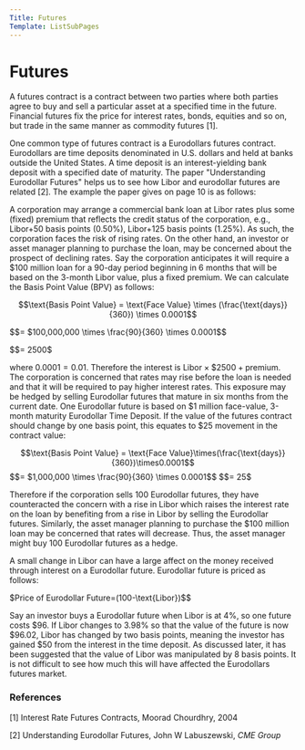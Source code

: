 ```yaml
---
Title: Futures
Template: ListSubPages
---
```


# Futures

A futures contract is a contract between two parties where both parties agree to buy and sell a particular 
asset at a specified time in the future.  Financial futures fix the price for interest rates, bonds, 
equities and so on, but trade in the same manner as commodity futures [1].

One common type of futures contract is a Eurodollars futures contract. Eurodollars are time deposits 
denominated in U.S. dollars and held at banks outside the United States. A time deposit is an 
interest-yielding bank deposit with a specified date of maturity. The paper "Understanding Eurodollar Futures" 
helps us to see how Libor and eurodollar futures are related [2]. 
The example the paper gives on page 10 is as follows:

A corporation may arrange a commercial bank loan at Libor rates plus some (fixed) premium that reflects 
the credit status of the corporation, e.g., Libor+50 basis points (0.50%), Libor+125 basis points (1.25%).
As such, the corporation faces the risk of rising rates. On the other hand, an investor or asset manager
planning to purchase the loan, may be concerned about the prospect of declining rates. Say the corporation
anticipates it will require a $100 million loan for a 90-day period beginning in 6 months that will be based 
on the 3-month Libor value, plus a fixed premium. We can calculate the Basis Point Value (BPV) as follows:


$$\text{Basis Point Value} = \text{Face Value} \times (\frac{\text{days}}{360}) \times 0.0001$$ 

$$= $100,000,000 \times \frac{90}{360} \times 0.0001$$ 

$$= $2500$$

where $0.0001 = 0.01% = 1\text{BP}$. Therefore the interest is $\text{Libor}\times\$2500+\text{premium}$. The corporation is concerned that rates may rise before the loan is needed and that it will be required to pay higher interest rates. This exposure may be hedged by selling Eurodollar futures that mature in six months from the current date. One Eurodollar future is based on $1 million face-value, 3-month maturity Eurodollar Time Deposit. If the value of the futures contract should change by one basis point, this equates to \$25 movement in the contract value:


$$\text{Basis Point Value} = \text{Face Value}\times(\frac{\text{days}}{360})\times0.0001$$
$$= $1,000,000 \times \frac{90}{360} \times 0.0001$$
$$= $25$$


Therefore if the corporation sells 100 Eurodollar futures, they have counteracted the concern with a rise in Libor which raises the interest rate on the loan by benefiting from a rise in Libor by selling the Eurodollar futures. Similarly, the asset manager planning to purchase the $100 million loan may be concerned that rates will decrease. Thus, the asset manager might buy 100 Eurodollar futures as a hedge. 

A small change in Libor can have a large affect on the money received through interest on a Eurodollar future. Eurodollar future is priced as follows:

$$\text{Price of Eurodollar Future}=$(100-\text{Libor})$$


Say an investor buys a Eurodollar future when Libor is at 4%, so one future costs $96. 
If Libor changes to 3.98% so that the value of the future is now $96.02, Libor has changed by two basis points, meaning the investor has gained $50 from the interest in the time deposit. As discussed later, it has been suggested that the value of Libor was manipulated by 8 basis points. It is not difficult to see how much this will have affected the Eurodollars futures market. 

### References
[1] Interest Rate Futures Contracts, Moorad Chourdhry, 2004

[2] Understanding Eurodollar Futures, John W Labuszewski, *CME Group*
